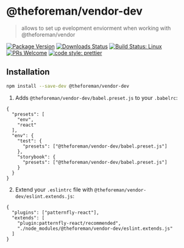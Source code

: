 # @theforeman/vendor-dev

> allows to set up evelopment enviorment when working with @theforeman/vendor

[![Package Version](https://img.shields.io/npm/v/@theforeman/vendor-dev.svg?style=flat-square)](https://www.npmjs.com/package/@theforeman/vendor-dev)
[![Downloads Status](https://img.shields.io/npm/dm/@theforeman/vendor-dev.svg?style=flat-square)](https://npm-stat.com/charts.html?package=@theforeman/vendor-dev&from=2016-04-01)
[![Build Status: Linux](https://img.shields.io/travis/theforeman/foreman-js/master.svg?style=flat-square)](https://travis-ci.org/theforeman/foreman-js)
[![PRs Welcome](https://img.shields.io/badge/PRs-welcome-brightgreen.svg?style=flat-square)](http://makeapullrequest.com)
[![code style: prettier](https://img.shields.io/badge/code_style-prettier-ff69b4.svg?style=flat-square)](https://github.com/prettier/prettier)

## Installation

```sh
npm install --save-dev @theforeman/vendor-dev
```

1. Adds `@theforeman/vendor-dev/babel.preset.js` to your `.babelrc`:
```
{
  "presets": [
    "env",
    "react"
  ],
  "env": {
    "test": {
      "presets": ["@theforeman/vendor-dev/babel.preset.js"]
    },
    "storybook": {
      "presets": ["@theforeman/vendor-dev/babel.preset.js"]
    }
  }
}

```

2. Extend your `.eslintrc` file with `@theforeman/vendor-dev/eslint.extends.js`:
```
{
  "plugins": ["patternfly-react"],
  "extends": [
    "plugin:patternfly-react/recommended",
    "./node_modules/@theforeman/vendor-dev/eslint.extends.js"
  ]
}
```
